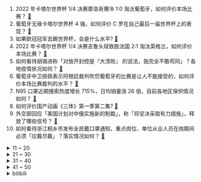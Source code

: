1. 2022 年卡塔尔世界杯 1/4 决赛摩洛哥爆冷 1:0 淘汰葡萄牙，如何评价本场比赛？ [:link:](https://www.zhihu.com/question/571644793)
2. 葡萄牙无缘卡塔尔世界杯 4 强，如何评价 C 罗在自己最后一届世界杯上的表现？ [:link:](https://www.zhihu.com/question/571663841)
3. 如果欧冠冠军去踢世界杯，会是什么水平? [:link:](https://www.zhihu.com/question/571032431)
4. 2022 年卡塔尔世界杯 1/4 决赛吉鲁头球致胜法国 2:1 淘汰英格兰，如何评价本场比赛？ [:link:](https://www.zhihu.com/question/571644847)
5. 如何看待胡锡进称「对放开封控是『大溃败』 的说法，我完全不敢苟同」？各地疫情状况如何？ [:link:](https://www.zhihu.com/question/571561103)
6. 葡萄牙中卫佩佩表示阿根廷裁判吹罚葡萄牙的比赛是让人不能接受的，如何评价本场比赛裁判的水平？ [:link:](https://www.zhihu.com/question/571664902)
7. N95 口罩近期搜索热度增长 715%，日均销量涨 26 倍，目前各地区保供情况如何？ [:link:](https://www.zhihu.com/question/571440678)
8. 如何评价国产动画《三体》第一季第二集? [:link:](https://www.zhihu.com/question/571594511)
9. 外交部回应「美国计划对中俄实施新的制裁」，称「将坚决采取有力措施」，释放了哪些信号？ [:link:](https://www.zhihu.com/question/571418496)
10. 如何看待浙江桐乡市发布全民戴口罩通知，重点岗位、单位从业人员在岗期间必须「应戴尽戴」？落实情况如何？ [:link:](https://www.zhihu.com/question/571417883)
<details>
<summary>11 ~ 20</summary>

11. 西班牙、葡萄牙相继被摩洛哥淘汰，巴西出局，技术流足球走到尽头了吗？足球会不会又回到拼身体的时代？ [:link:](https://www.zhihu.com/question/571664770)
12. 美国政府正式发起反垄断诉讼，阻止微软收购动视暴雪，微软总裁回应称对获胜充满信心，此事或将如何进展？ [:link:](https://www.zhihu.com/question/571325304)
13. 葡萄牙不敌摩洛哥，本场比赛如果让 C 罗首发，葡萄牙晋级的可能是不是更大？ [:link:](https://www.zhihu.com/question/571663945)
14. 新家装修，五万块钱买所有家电够用吗？有什么家电推荐吗? [:link:](https://www.zhihu.com/question/422156610)
15. 五星巴西在世界杯已 20 年未夺冠，最好成绩仅 4 强，是桑巴足球落后了吗? [:link:](https://www.zhihu.com/question/571480823)
16. 能不能原谅在你的低谷离开你的人？ [:link:](https://www.zhihu.com/question/559576599)
17. 如何看待合肥开启「二手房互换」服务新模式？此举会给当地房地产市场带来哪些影响？ [:link:](https://www.zhihu.com/question/571219664)
18. 为什么我国穿汉服的没有穿秦汉的，都是明代汉服？ [:link:](https://www.zhihu.com/question/556972360)
19. 如何看待《英雄联盟》新版本心之钢的削弱? [:link:](https://www.zhihu.com/question/571154725)
20. 如果与新冠阳性人员擦肩而过，戴口罩和不戴口罩区别到底有多大？个人防护有哪些注意事项？ [:link:](https://www.zhihu.com/question/570483700)
</details>
<details>
<summary>21 ~ 30</summary>

21. 钟南山团队测算，预计广州三月中上旬进入平稳阶段，乐观估计明年上半年恢复到疫情前状态，哪些信息值得关注？ [:link:](https://www.zhihu.com/question/571630531)
22. 黄桃罐头能治病吗？为什么这么多人说吃了桃罐头病就好了？ [:link:](https://www.zhihu.com/question/28624369)
23. 这届世界杯感觉谁能夺冠？ [:link:](https://www.zhihu.com/question/568963259)
24. 中国斯诺克 6 人涉嫌操纵比赛，梁文博鲁宁等人已被官方禁赛，具体情况如何？若属实他们还将受哪些处罚？ [:link:](https://www.zhihu.com/question/571578838)
25. 《县委大院》第 5-6 集拍得怎么样？有哪些值得关注的剧情点？ [:link:](https://www.zhihu.com/question/571446872)
26. knight 与 Ruler 加盟，2023 赛季的 JDG 纸面实力能排联赛第几？ [:link:](https://www.zhihu.com/question/571433443)
27. 为什么很多人重刷《甄嬛传》的时候会跳过甘露寺那几集？ [:link:](https://www.zhihu.com/question/331541064)
28. 英国暴发 A 型链球菌疫情，已造成 16 人死亡，多数为儿童和未成年人，哪些信息值得关注？ [:link:](https://www.zhihu.com/question/571593947)
29. 老人两天吃掉 24 颗连花清瘟胶囊，家人已对其进行「批评教育」，居民用药需要注意些什么？ [:link:](https://www.zhihu.com/question/571566730)
30. 男子发现 5 岁患先天残疾女儿非亲生向妻子索赔 15 万，后放弃赔偿法院判决离婚，如何从法律角度解读？ [:link:](https://www.zhihu.com/question/571377080)
</details>
<details>
<summary>31 ~ 40</summary>

31. 随着物联网技术跃迁，我们这代人会拥有一个什么样的万物互联世界？ [:link:](https://www.zhihu.com/question/565561119)
32. 如何评价韩剧《财阀家的小儿子》第 9 集？ [:link:](https://www.zhihu.com/question/571520660)
33. 佛山全面放开限购，此前当地有楼盘推出「交楼后再付月供」，哪些信息值得关注？ [:link:](https://www.zhihu.com/question/571552644)
34. 有哪些小众画家的艺术作品让你印象深刻？ [:link:](https://www.zhihu.com/question/333103575)
35. 如何评价“Avatar”的译名“阿凡达”？ [:link:](https://www.zhihu.com/question/59221031)
36. 春节送奶粉给家人长辈，大家觉得合不合适？ [:link:](https://www.zhihu.com/question/571451665)
37. 连落花都伤感的黛玉对于晴雯的死却表现得平淡，这是为什么？ [:link:](https://www.zhihu.com/question/357836935)
38. 普京回应默克尔「本该更早对乌采取行动，但当时信了明斯克协议」，如何评价这一协议对俄乌局势的影响？ [:link:](https://www.zhihu.com/question/571565505)
39. 如何评价 2022 年 12 月英语六级考试难度？ [:link:](https://www.zhihu.com/question/571625388)
40. 葡萄牙不敌摩洛哥无缘世界杯 4 强，如何评价葡萄牙在卡塔尔世界杯的表现？ [:link:](https://www.zhihu.com/question/571663784)
</details>
<details>
<summary>41 ~ 50</summary>

41. 英格兰不敌法国无缘半决赛，如何评价英格兰在卡塔尔世界杯的表现？ [:link:](https://www.zhihu.com/question/571670405)
42. 如何看待阿根廷前总统称「若梅西能带领阿根廷在世界杯夺冠，我们就该选他当总统」？ [:link:](https://www.zhihu.com/question/571183351)
43. 如何评价《一年一度喜剧大赛》第二季第十期的作品《超快乐男孩》？ [:link:](https://www.zhihu.com/question/571445113)
44. 专家称未来两三个月或将是感染高峰期，「做好患者分流」非常重要，如何看待？怎样分配有限的医疗资源？ [:link:](https://www.zhihu.com/question/571622192)
45. 中华文明在过去为什么能够领先全球？ [:link:](https://www.zhihu.com/question/560981578)
46. 为什么科学计算程序用c#写的极少? [:link:](https://www.zhihu.com/question/415396313)
47. 养猫会越养越多是为什么？ [:link:](https://www.zhihu.com/question/563697432)
48. 钟南山称发热患者可先在家做抗原检测，如持续发热再去医院，少数人或是新冠流感双重感染，双重感染如何治疗？ [:link:](https://www.zhihu.com/question/571587680)
49. 如何评价国产动画《三体》第一季第一集? [:link:](https://www.zhihu.com/question/571436159)
50. 你有哪些没告诉过别人的神操作？ [:link:](https://www.zhihu.com/question/62737056)
</details><details>
<summary>bilibili</summary>

1. 花7天做一块肉！进来感受什么叫放纵！ [:link:](//www.bilibili.com/video/BV1QV4y1A78n)
2. 网红界的一股清流，一个纯粹的人，一个行动的巨人 [:link:](//www.bilibili.com/video/BV1cv4y1R7Mf)
3. 大制作！这一季我们豁出去了！！！ [:link:](//www.bilibili.com/video/BV128411G7by)
4. TGA2022《原神》参选视频 [:link:](//www.bilibili.com/video/BV1uD4y1a7pt)
5. “2022年都快结束了，不会还有人喜欢看传统鬼畜吧” [:link:](//www.bilibili.com/video/BV1Be411A7hm)
6. 【装机教程】全网最好的装机教程，没有之一 [:link:](//www.bilibili.com/video/BV1BG4y137mG)
7. 我求婚啦！ [:link:](//www.bilibili.com/video/BV16e4y1u7dh)
8. 这是一只在求婚现场社死的白头海雕 [:link:](//www.bilibili.com/video/BV18P4y1Q7m9)
9. 当我穿上老婆婆的衣服去奶奶家，最后笑的站不来了 [:link:](//www.bilibili.com/video/BV1kP411M7fv)
10. 绝了！冬天必吃【肥牛虾滑响铃卷】非常的哇塞！ [:link:](//www.bilibili.com/video/BV11e411A7av)
<details>
<summary>11 ~ 20</summary>

11. 来，散兵，战个痛快！ [:link:](//www.bilibili.com/video/BV1B84y167dZ)
12. 《明日方舟》SideStory「照我以火」活动宣传PV [:link:](//www.bilibili.com/video/BV1MR4y1C7QW)
13. 这精神状态还能上街？ [:link:](//www.bilibili.com/video/BV1cD4y1a762)
14. 【原神】看好了！散兵的全新玩法！ [:link:](//www.bilibili.com/video/BV1t24y1Q7fV)
15. 传说中的淡水鱼翅做一碗就要耗费上百个鱼头？这吃法也太离谱了吧？ [:link:](//www.bilibili.com/video/BV1TM411z7Xm)
16. 今天还是在拍摄间里抓到什么拍什么... [:link:](//www.bilibili.com/video/BV1Fv4y1d7Kr)
17. 和罗马教廷互掐的CP粉是什么组织？【神奇组织3】 [:link:](//www.bilibili.com/video/BV1We4y1T7Rn)
18. 【半佛】三体之后，刘慈欣又整了什么活？ [:link:](//www.bilibili.com/video/BV1GG411M7yA)
19. 《三体》动画片尾主题曲《面壁者》正式公开！动画12月10日11:00开播 [:link:](//www.bilibili.com/video/BV1Hd4y1s7iW)
20. 给艺术家当狗太难了 [:link:](//www.bilibili.com/video/BV1Z44y1m7h9)
</details>
<details>
<summary>21 ~ 30</summary>

21. 拍卖级别的超大野生大黄鱼，号称海中金条，破纪录试吃啊 [:link:](//www.bilibili.com/video/BV1TD4y1e7Vq)
22. 在家做了100斤猪肉脯，我发现了市场上卖几十块和几百块的区别！ [:link:](//www.bilibili.com/video/BV12D4y1h74S)
23. 《一人之下》IP新游首曝实机PV [:link:](//www.bilibili.com/video/BV1Qd4y1s7vK)
24. “我知道是你在另一个世界的呼喊.” [:link:](//www.bilibili.com/video/BV1LP411K7Ru)
25. 我被造黄谣后 “火遍全网” [:link:](//www.bilibili.com/video/BV1KV4y1N7Pf)
26. 这街舞也太夸张了吧 超强技巧动作 [:link:](//www.bilibili.com/video/BV1ee4y1u7Si)
27. 开上一家女仆店能赚钱吗？最大的问题还是找女仆来上班 [:link:](//www.bilibili.com/video/BV1s44y1S7TL)
28. 延吉.服务大楼 冷面 厨子探店¥194 [:link:](//www.bilibili.com/video/BV1Ag411p7pB)
29. 太可怕了，旅游七天老了十岁！！ [:link:](//www.bilibili.com/video/BV1XG411T7S5)
30. 现在的梗vs以前的梗 [:link:](//www.bilibili.com/video/BV12W4y1g7zh)
</details>
<details>
<summary>31 ~ 40</summary>

31. (世界杯）好一条“夺命香鸡腿”！我这是少林的“大力金刚腿“！ [:link:](//www.bilibili.com/video/BV1tP411K7za)
32. 课 堂 请 勿 对 对 子【后宫篇】 ！！！ [:link:](//www.bilibili.com/video/BV1wR4y1y7uC)
33. 希望这届的粉丝耗子尾汁儿 [:link:](//www.bilibili.com/video/BV1ge411P7YJ)
34. 科普一下：蜂蜜没有办法辨别真假？ [:link:](//www.bilibili.com/video/BV1kg411J7ah)
35. 我上环了，但不是为了避孕！我的上环全过程分享。 [:link:](//www.bilibili.com/video/BV1mG411N7ME)
36. 都什么年代，谁还当传统天蓬元帅？！！ [:link:](//www.bilibili.com/video/BV1AG411M7Nq)
37. 年度最佳游戏！【艾尔登法环】103分钟电影剪辑版 | 耗时500小时对话万字整理 | 电影运镜 | 精华剪辑 | Hires无损音轨 | [:link:](//www.bilibili.com/video/BV1884y167C5)
38. 【传染病简史2】梅毒：千变万化，伪装成诸多疾病的花柳病 [:link:](//www.bilibili.com/video/BV1de411A7Lx)
39. 刘慈欣《三体》动画开播演讲，对人类发出究极灵魂拷问！！！ [:link:](//www.bilibili.com/video/BV1vK41197kj)
40. ⚡One a big oh one a a⚡ [:link:](//www.bilibili.com/video/BV1KP411K79P)
</details>
<details>
<summary>41 ~ 50</summary>

41. 十元贫穷料理再升级，十道大餐让你月底不再勒腰带 [:link:](//www.bilibili.com/video/BV1e24y1Q7mT)
42. 把兄弟的零食换成外网爆火的酸黄瓜糖！把他酸到差点变异！！？ [:link:](//www.bilibili.com/video/BV14G4y1379J)
43. 梦幻联动！撒贝宁 何同学体验当摄影师的一天 [:link:](//www.bilibili.com/video/BV1x24y1Q7YB)
44. 首发超强牌组！高胜率召唤流老六~超细对局教学！进阶大师必看~高上限、高细节！【原神七圣召唤】 [:link:](//www.bilibili.com/video/BV1KW4y1g79t)
45. 看完这个视频，你也能开一家毛利90%的网红店【凭啥这么贵46-椰子不语】 [:link:](//www.bilibili.com/video/BV1514y1K7tw)
46. 【宝宝视角】为什么孩子的脾气可以这么好啊！ [:link:](//www.bilibili.com/video/BV1xd4y1s7r9)
47. 【warma】来唱大家送我的歌！《夏天幻游日记》 [:link:](//www.bilibili.com/video/BV18D4y1Y7o6)
48. 如何找到适合自己的握笔姿势 [:link:](//www.bilibili.com/video/BV1KP411T787)
49. 【手残联萌】8周年特别节目 [:link:](//www.bilibili.com/video/BV1a24y1Q7Hb)
50. 大学生如何在宿舍拍出《奔跑吧兄弟》最终季 [:link:](//www.bilibili.com/video/BV1bR4y1C7pi)
</details>
<details>
<summary>51 ~ 60</summary>

51. 【全程离谱】2022年度沙雕新闻之王！ [:link:](//www.bilibili.com/video/BV1JM411z75B)
52. 【TF家族】《2 Sides》——Chapter.0203《异乡人/You’ll never know me》video record.【TF家族-张极】 [:link:](//www.bilibili.com/video/BV1tG411T7qB)
53. 用B站评论训练出的AI和杀猪盘聊天，骗子竟给我转钱【图灵计划05】 [:link:](//www.bilibili.com/video/BV1qD4y1h7io)
54. 放大107倍！广播级摄影机和电影机有什么不同？ [:link:](//www.bilibili.com/video/BV1fW4y1u7Eb)
55. 这就是流浪者的极致！就凭你也敢直视我？！ [:link:](//www.bilibili.com/video/BV1MP4y1X7h5)
56. 李小龙唯一 一次实战录像【全程高能】 [:link:](//www.bilibili.com/video/BV1PM411z7wz)
57. 我敢说，你第一次见这样的辣子鸡和毛血旺！小伙直呼过瘾！ [:link:](//www.bilibili.com/video/BV1y24y1k7Du)
58. 全 员 嘟↗咕↘哒 化 [:link:](//www.bilibili.com/video/BV1nd4y1s7qG)
59. 《猫 立 猪 群》 [:link:](//www.bilibili.com/video/BV1ke4y1u7ba)
60. 【才浅手工】三体水滴在家造！巧妙方法有手就行，一起抵御三体人的进攻！ [:link:](//www.bilibili.com/video/BV1oe411A7bn)
</details>
<details>
<summary>61 ~ 70</summary>

61. 我唯一不后悔的就是认识你 [:link:](//www.bilibili.com/video/BV1a24y1Q7fc)
62. 心态大崩！出国一个月，回来儿子竟然不理我了？ [:link:](//www.bilibili.com/video/BV1ke4y1u755)
63. 能防身的单兵武器——俄罗斯大列巴，毛子哥手把手教你在家做 [:link:](//www.bilibili.com/video/BV1fD4y1Y7NN)
64. 你好邻居2：时隔三年，再调查老王家的真相，结局让人咋舌！ [:link:](//www.bilibili.com/video/BV1qP4y1Q71L)
65. 《用流浪者跑图五分钟，我被骂了两小时》——散兵：无不良引导，单纯的嘴臭 [:link:](//www.bilibili.com/video/BV1cv4y1R73k)
66. 鲱 鱼 罐 头 天 花 板 [:link:](//www.bilibili.com/video/BV1MP4y1X7rF)
67. 古法制炭，帅小伙花费整整20天，真的能成功吗？ [:link:](//www.bilibili.com/video/BV1D24y1k7vF)
68. 一脚踏四国，中国最牛县城！美女如云却从不外嫁！ [:link:](//www.bilibili.com/video/BV1WG4y1V777)
69. 《暖暖与美梦神》先导片发布，与暖暖一起梦境冒险。 [:link:](//www.bilibili.com/video/BV12g411J7Hs)
70. 臣  妾  会  忍  术 [:link:](//www.bilibili.com/video/BV1YR4y1C7ef)
</details>
<details>
<summary>71 ~ 80</summary>

71. 童年噩梦成真了！托马斯小火车疯狂追杀我！ [:link:](//www.bilibili.com/video/BV1HD4y1a7cP)
72. 眼看女儿被恶魔融合，你会选择？这款反套路游戏暗藏玄机 [:link:](//www.bilibili.com/video/BV1MM411z7qA)
73. 当老师让交体育课作业…… [:link:](//www.bilibili.com/video/BV1Xg411H7pU)
74. 恭喜鹰眼喜提双飞 [:link:](//www.bilibili.com/video/BV1Xd4y1s7qJ)
75. 二次元的小心思动作教学 [:link:](//www.bilibili.com/video/BV1FD4y1e7DM)
76. 吃毒蘑菇真的能见小人吗？耗时六个月拍下蘑菇的生长和繁殖 [:link:](//www.bilibili.com/video/BV12e4y1T7Pa)
77. 教你养一只加菲猫！ [:link:](//www.bilibili.com/video/BV1Gv4y1R779)
78. 【阿斗】最烧钱最难拍的战争场面，单集制作超1000万美元！美剧史诗巨作《权力的游戏》第23期 [:link:](//www.bilibili.com/video/BV1QW4y1g7Vw)
79. 默契安全防护，酒店优雅入住 [:link:](//www.bilibili.com/video/BV1h44y1S7oo)
80. 流浪者：我的痛楚你们懂吗啊啊啊！！！ [:link:](//www.bilibili.com/video/BV1aK41197Go)
</details>
<details>
<summary>81 ~ 90</summary>

81. 区区致命伤而已【原神】 [:link:](//www.bilibili.com/video/BV1d24y1Q7U7)
82. 【自习】：“你除了学习，是啥都干啊” [:link:](//www.bilibili.com/video/BV1584y1r7tB)
83. 今天大家来讲故事好不好！！！ [:link:](//www.bilibili.com/video/BV1rW4y1g7x5)
84. 勇者：石中剑也没那么难拔嘛... [:link:](//www.bilibili.com/video/BV1p14y1K7Wk)
85. 疯了！带女友在1000多一晚的豪华森林酒店过夜...却让她一整晚拼积木？ [:link:](//www.bilibili.com/video/BV1Ce411A722)
86. 你们要的《巴啦啦小魔仙》改古风，这次是李白专场！ [:link:](//www.bilibili.com/video/BV1g84y1t7tC)
87. 老婆好像在和我玩一种很新的东西？！ [:link:](//www.bilibili.com/video/BV1TP4y1X7uz)
88. 【完结】《小火车查尔斯》毁童年的恐怖游戏！会吃人的嗜血小火车 [:link:](//www.bilibili.com/video/BV1y24y1Q7L8)
89. 被外甥骗去野外生活了5天。我居然成功了！ [:link:](//www.bilibili.com/video/BV1o14y1K7To)
90. 当年看不起我的人请看这幅画 [:link:](//www.bilibili.com/video/BV1fD4y1h7qM)
</details>
<details>
<summary>91 ~ 100</summary>

91. 林小北云顶之弈：手把手教你S8，2套阵容上钻石！LOL云顶S8 小天才95 超级英雄赌寒冰 云顶S8上分套路阵容教学！怪兽来袭！金铲铲怪兽入侵！【114期】 [:link:](//www.bilibili.com/video/BV1qg411H7EQ)
92. 我算出了电锯人的转速有多快！b站第一人 [:link:](//www.bilibili.com/video/BV1684y167aL)
93. 我的爱炫人生 [:link:](//www.bilibili.com/video/BV19e4y1u7gY)
94. 【张远x赵怀真】英雄主打歌《此身》PV——看怀真云缨青梅竹马日常 [:link:](//www.bilibili.com/video/BV1R24y1Q7Cm)
95. 导演拍的真大胆，敢在死刑现场叫“停”，难得一见的国产电影！《透析》 [:link:](//www.bilibili.com/video/BV1aG4y137Dp)
96. 《被这个世界杯主题曲笑死》 [:link:](//www.bilibili.com/video/BV1q84y167MB)
97. 谁是杀手？！！ [:link:](//www.bilibili.com/video/BV1Dv4y1R7tn)
98. 《 真 的 狠 》 [:link:](//www.bilibili.com/video/BV1iM411z7d1)
99. 杭州游轮自助餐，海鲜居然差点意思？ [:link:](//www.bilibili.com/video/BV138411L7zV)
100. 大牙 || 肖4马原分析题精讲带背，一听你就会！ [:link:](//www.bilibili.com/video/BV1HK411978n)
</details></details>